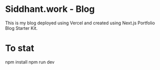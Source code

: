 # Siddhant.work - Blog

This is my blog deployed using Vercel and created using Next.js Portfolio Blog Starter Kit.

# To stat

npm install
npm run dev
